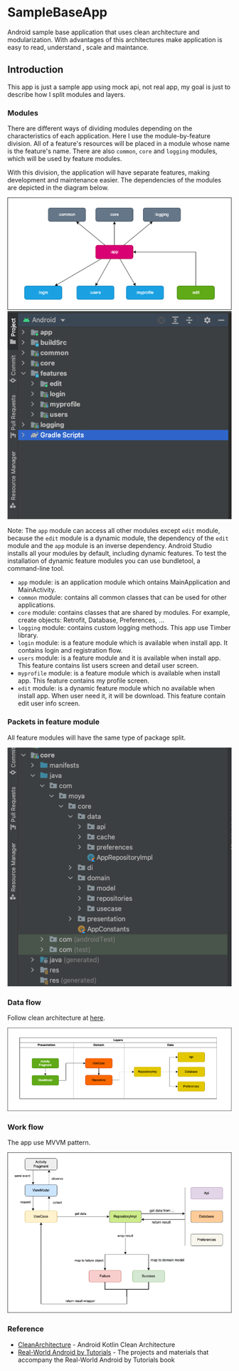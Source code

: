 # SampleBaseApp
Android sample base application that uses clean architecture and modularization. With advantages of this architectures make application is easy to read, understand
, scale and maintance.

Introduction
--------------

This app is just a sample app using mock api, not real app, my goal is just to describe how I split modules and layers.

### Modules

There are different ways of dividing modules depending on the characteristics of each application. Here I use the module-by-feature division.
All of a feature's resources will be placed in a module whose name is the feature's name. 
There are also `common`, `core` and `logging` modules, which will be used by feature modules. 

With this division, the application will have separate features, making development and maintenance easier.
The dependencies of the modules are depicted in the diagram below.

![Modules dependencies](images/modules_dependencies.png "Modules dependencies")
![Modules in project](images/modules_in_project.png "Modules in project")

Note: The `app` module can access all other modules except `edit` module, because the `edit` module is a dynamic module, the dependency of the `edit` module and the `app` module is an inverse dependency. Android Studio installs all your modules by default, including dynamic features. To test the installation of dynamic feature modules you can use bundletool, a command-line tool.

* `app` module: is an application module which ontains MainApplication and MainActivity. 
* `common` module: contains all common classes that can be used for other applications.
* `core` module: contains classes that are shared by modules. For example, create objects: Retrofit, Database, Preferences, ...
* `logging` module: contains custom logging methods. This app use Timber library.
* `login` module: is a feature module which is available when install app. It contains login and registration flow.
* `users` module: is a feature module and it is available when install app. This feature contains list users screen and detail user screen.
* `myprofile` module: is a feature module which is available when install app. This feature contains my profile screen.
* `edit` module: is a dynamic feature module which no available when install app. When user need it, it will be download. This feature contain edit user info screen.

### Packets in feature module

All feature modules will have the same type of package split.

![Packets in module](images/packets_in_module.png "Packets in module")

### Data flow

Follow clean architecture at [here](https://blog.cleancoder.com/uncle-bob/2012/08/13/the-clean-architecture.html).

![Data flow](images/data_flow.png "Data flow")


### Work flow

The app use MVVM pattern.

![Work flow](images/work_flow.png "Work flow")

### Reference

* [CleanArchitecture][0] - Android Kotlin Clean Architecture
* [Real-World Android by Tutorials][1] - The projects and materials that accompany the Real-World Android by Tutorials book


[0]: https://github.com/bachhoan88/CleanArchitecture
[1]: https://github.com/raywenderlich/adva-materials
